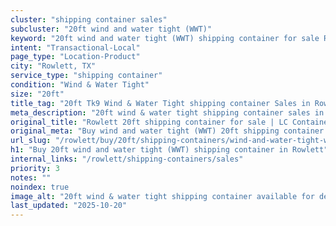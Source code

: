```yaml
---
cluster: "shipping container sales"
subcluster: "20ft wind and water tight (WWT)"
keyword: "20ft wind and water tight (WWT) shipping container for sale Rowlett, TX"
intent: "Transactional-Local"
page_type: "Location-Product"
city: "Rowlett, TX"
service_type: "shipping container"
condition: "Wind & Water Tight"
size: "20ft"
title_tag: "20ft Tk9 Wind & Water Tight shipping container Sales in Rowlett | LC Container"
meta_description: "20ft wind & water tight shipping container sales in Rowlett. Fast delivery, competitive pricing. Serving shipping containers area. Quote ID: 5JF. Call (214) 524-4168 for your free quote today."
original_title: "Rowlett 20ft shipping container for sale | LC Container"
original_meta: "Buy wind and water tight (WWT) 20ft shipping container sale with local delivery in Rowlett, TX. LC Container — local Since 2003. Request a fast quote today."
url_slug: "/rowlett/buy/20ft/shipping-containers/wind-and-water-tight-wwt"
h1: "Buy 20ft wind and water tight (WWT) shipping container in Rowlett"
internal_links: "/rowlett/shipping-containers/sales"
priority: 3
notes: ""
noindex: true
image_alt: "20ft wind & water tight shipping container available for delivery in Rowlett"
last_updated: "2025-10-20"
---
```


<!-- TODO: Add unique city/inventory copy, images, and internal links here. -->
